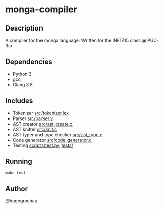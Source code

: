 # monga-compiler

## Description
A compiler for the monga language. Written for the INF1715 class @ PUC-Rio

## Dependencies
- Python 3
- gcc
- Clang 3.8

## Includes
- Tokenizer [src/tokenizer.lex](src/tokenizer.lex)
- Parser [src/parser.y](src/parser.y)
- AST creator [src/ast_create.c](src/ast_create.c),
- AST knitter [src/knit.c](src/ast_knit.c)
- AST typer and type checker [src/ast_type.c](src/ast_type.c)
- Code generator [src/code_generator.c](src/code_generator.c)
- Testing [scripts/test.py](scripts/test.py), [tests/](test/)

## Running
`make test`

## Author
@hugogrochau